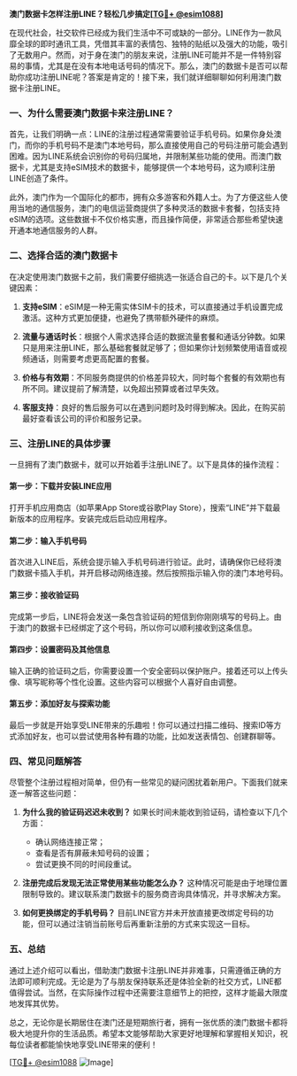 **澳门数据卡怎样注册LINE？轻松几步搞定[[TG💪+ @esim1088](https://t.me/s/esim1088)]**

在现代社会，社交软件已经成为我们生活中不可或缺的一部分。LINE作为一款风靡全球的即时通讯工具，凭借其丰富的表情包、独特的贴纸以及强大的功能，吸引了无数用户。然而，对于身在澳门的朋友来说，注册LINE可能并不是一件特别容易的事情，尤其是在没有本地电话号码的情况下。那么，澳门的数据卡是否可以帮助你成功注册LINE呢？答案是肯定的！接下来，我们就详细聊聊如何利用澳门数据卡注册LINE。

### 一、为什么需要澳门数据卡来注册LINE？

首先，让我们明确一点：LINE的注册过程通常需要验证手机号码。如果你身处澳门，而你的手机号码不是澳门本地号码，那么直接使用自己的号码注册可能会遇到困难。因为LINE系统会识别你的号码归属地，并限制某些功能的使用。而澳门数据卡，尤其是支持eSIM技术的数据卡，能够提供一个本地号码，这为顺利注册LINE创造了条件。

此外，澳门作为一个国际化的都市，拥有众多游客和外籍人士。为了方便这些人使用当地的通信服务，澳门的电信运营商提供了多种灵活的数据卡套餐，包括支持eSIM的选项。这些数据卡不仅价格实惠，而且操作简便，非常适合那些希望快速开通本地通信服务的人群。

### 二、选择合适的澳门数据卡

在决定使用澳门数据卡之前，我们需要仔细挑选一张适合自己的卡。以下是几个关键因素：

1. **支持eSIM**：eSIM是一种无需实体SIM卡的技术，可以直接通过手机设置完成激活。这种方式更加便捷，也避免了携带额外硬件的麻烦。
   
2. **流量与通话时长**：根据个人需求选择合适的数据流量套餐和通话分钟数。如果只是用来注册LINE，那么基础套餐就足够了；但如果你计划频繁使用语音或视频通话，则需要考虑更高配置的套餐。

3. **价格与有效期**：不同服务商提供的价格差异较大，同时每个套餐的有效期也有所不同。建议提前了解清楚，以免超出预算或者过早失效。

4. **客服支持**：良好的售后服务可以在遇到问题时及时得到解决。因此，在购买前最好查看该公司的评价和服务记录。

### 三、注册LINE的具体步骤

一旦拥有了澳门数据卡，就可以开始着手注册LINE了。以下是具体的操作流程：

#### 第一步：下载并安装LINE应用
打开手机应用商店（如苹果App Store或谷歌Play Store），搜索“LINE”并下载最新版本的应用程序。安装完成后启动应用程序。

#### 第二步：输入手机号码
首次进入LINE后，系统会提示输入手机号码进行验证。此时，请确保你已经将澳门数据卡插入手机，并开启移动网络连接。然后按照指示输入你的澳门本地号码。

#### 第三步：接收验证码
完成第一步后，LINE将会发送一条包含验证码的短信到你刚刚填写的号码上。由于澳门的数据卡已经绑定了这个号码，所以你可以顺利接收到这条信息。

#### 第四步：设置密码及其他信息
输入正确的验证码之后，你需要设置一个安全密码以保护账户。接着还可以上传头像、填写昵称等个性化设置。这些内容可以根据个人喜好自由调整。

#### 第五步：添加好友与探索功能
最后一步就是开始享受LINE带来的乐趣啦！你可以通过扫描二维码、搜索ID等方式添加好友，也可以尝试使用各种有趣的功能，比如发送表情包、创建群聊等。

### 四、常见问题解答

尽管整个注册过程相对简单，但仍有一些常见的疑问困扰着新用户。下面我们就来逐一解答这些问题：

1. **为什么我的验证码迟迟未收到？**
   如果长时间未能收到验证码，请检查以下几个方面：
   - 确认网络连接正常；
   - 查看是否有屏蔽未知号码的设置；
   - 尝试更换不同的时间段重试。

2. **注册完成后发现无法正常使用某些功能怎么办？**
   这种情况可能是由于地理位置限制导致的。建议联系澳门数据卡的服务商咨询具体情况，并寻求解决方案。

3. **如何更换绑定的手机号码？**
   目前LINE官方并未开放直接更改绑定号码的功能，但可以通过注销当前账号后再重新注册的方式来实现这一目标。

### 五、总结

通过上述介绍可以看出，借助澳门数据卡注册LINE并非难事，只需遵循正确的方法即可顺利完成。无论是为了与朋友保持联系还是体验全新的社交方式，LINE都值得尝试。当然，在实际操作过程中还需要注意细节上的把控，这样才能最大限度地发挥其优势。

总之，无论你是长期居住在澳门还是短期旅行者，拥有一张优质的澳门数据卡都将极大地提升你的生活品质。希望本文能够帮助大家更好地理解和掌握相关知识，祝每位读者都能愉快地享受LINE带来的便利！

[[TG💪+ @esim1088](https://t.me/s/esim1088) ![Image](https://i.postimg.cc/4NQfJmqS/Snipaste-2025-05-13-00-14-12.png)]